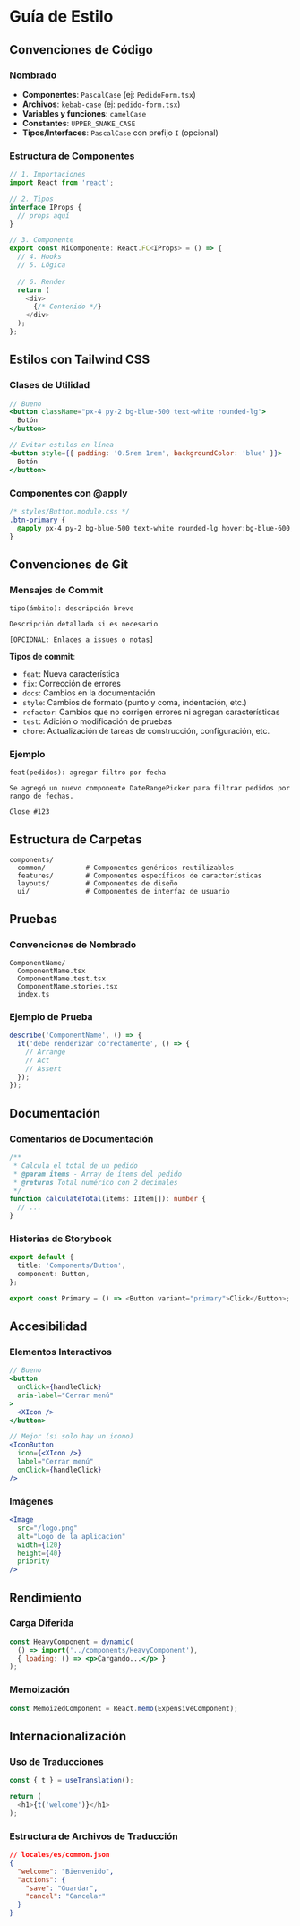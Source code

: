 # Guía de Estilo

## Convenciones de Código

### Nombrado
- **Componentes**: `PascalCase` (ej: `PedidoForm.tsx`)
- **Archivos**: `kebab-case` (ej: `pedido-form.tsx`)
- **Variables y funciones**: `camelCase`
- **Constantes**: `UPPER_SNAKE_CASE`
- **Tipos/Interfaces**: `PascalCase` con prefijo `I` (opcional)

### Estructura de Componentes

```typescript
// 1. Importaciones
import React from 'react';

// 2. Tipos
interface IProps {
  // props aquí
}

// 3. Componente
export const MiComponente: React.FC<IProps> = () => {
  // 4. Hooks
  // 5. Lógica
  
  // 6. Render
  return (
    <div>
      {/* Contenido */}
    </div>
  );
};
```

## Estilos con Tailwind CSS

### Clases de Utilidad
```jsx
// Bueno
<button className="px-4 py-2 bg-blue-500 text-white rounded-lg">
  Botón
</button>

// Evitar estilos en línea
<button style={{ padding: '0.5rem 1rem', backgroundColor: 'blue' }}>
  Botón
</button>
```

### Componentes con @apply
```css
/* styles/Button.module.css */
.btn-primary {
  @apply px-4 py-2 bg-blue-500 text-white rounded-lg hover:bg-blue-600;
}
```

## Convenciones de Git

### Mensajes de Commit
```
tipo(ámbito): descripción breve

Descripción detallada si es necesario

[OPCIONAL: Enlaces a issues o notas]
```

**Tipos de commit**:
- `feat`: Nueva característica
- `fix`: Corrección de errores
- `docs`: Cambios en la documentación
- `style`: Cambios de formato (punto y coma, indentación, etc.)
- `refactor`: Cambios que no corrigen errores ni agregan características
- `test`: Adición o modificación de pruebas
- `chore`: Actualización de tareas de construcción, configuración, etc.

### Ejemplo
```
feat(pedidos): agregar filtro por fecha

Se agregó un nuevo componente DateRangePicker para filtrar pedidos por rango de fechas.

Close #123
```

## Estructura de Carpetas

```
components/
  common/          # Componentes genéricos reutilizables
  features/        # Componentes específicos de características
  layouts/         # Componentes de diseño
  ui/              # Componentes de interfaz de usuario
```

## Pruebas

### Convenciones de Nombrado
```
ComponentName/
  ComponentName.tsx
  ComponentName.test.tsx
  ComponentName.stories.tsx
  index.ts
```

### Ejemplo de Prueba
```typescript
describe('ComponentName', () => {
  it('debe renderizar correctamente', () => {
    // Arrange
    // Act
    // Assert
  });
});
```

## Documentación

### Comentarios de Documentación
```typescript
/**
 * Calcula el total de un pedido
 * @param items - Array de ítems del pedido
 * @returns Total numérico con 2 decimales
 */
function calculateTotal(items: IItem[]): number {
  // ...
}
```

### Historias de Storybook
```typescript
export default {
  title: 'Components/Button',
  component: Button,
};

export const Primary = () => <Button variant="primary">Click</Button>;
```

## Accesibilidad

### Elementos Interactivos
```jsx
// Bueno
<button 
  onClick={handleClick}
  aria-label="Cerrar menú"
>
  <XIcon />
</button>

// Mejor (si solo hay un icono)
<IconButton 
  icon={<XIcon />}
  label="Cerrar menú"
  onClick={handleClick}
/>
```

### Imágenes
```jsx
<Image
  src="/logo.png"
  alt="Logo de la aplicación"
  width={120}
  height={40}
  priority
/>
```

## Rendimiento

### Carga Diferida
```jsx
const HeavyComponent = dynamic(
  () => import('../components/HeavyComponent'),
  { loading: () => <p>Cargando...</p> }
);
```

### Memoización
```jsx
const MemoizedComponent = React.memo(ExpensiveComponent);
```

## Internacionalización

### Uso de Traducciones
```typescript
const { t } = useTranslation();

return (
  <h1>{t('welcome')}</h1>
);
```

### Estructura de Archivos de Traducción
```json
// locales/es/common.json
{
  "welcome": "Bienvenido",
  "actions": {
    "save": "Guardar",
    "cancel": "Cancelar"
  }
}
```
